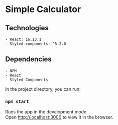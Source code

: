 # Simple Calculator

## Technologies

    - React: 16.13.1
    - Styled-components: ^5.2.0

## Dependencies

    - NPM
    - React
    - Styled Components

In the project directory, you can run:

### `npm start`

Runs the app in the development mode.<br />
Open [http://localhost:3000](http://localhost:3000) to view it in the browser.

